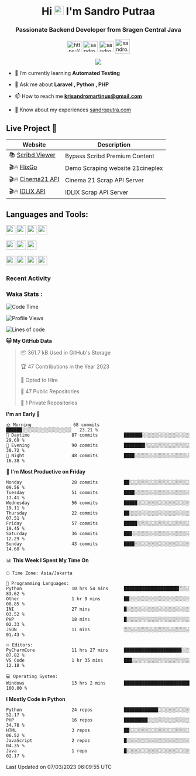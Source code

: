 

<h1 align="center">Hi <img src="https://media.giphy.com/media/hvRJCLFzcasrR4ia7z/giphy.gif" width="25px"> I'm Sandro Putraa</h1>
<h3 align="center">Passionate Backend Developer from Sragen Central Java</h3>

<p align="center">
    <a href="https://www.linkedin.com/in/sandro-putraa-34b80a19b/" target="blank"><img align="center" src="https://raw.githubusercontent.com/rahuldkjain/github-profile-readme-generator/master/src/images/icons/Social/linked-in-alt.svg" alt="https://www.linkedin.com/in/sandro-putraa-34b80a19b/" height="30" width="40" /></a>
    <a href="https://fb.com/sandro.putraaa" target="blank"><img align="center" src="https://raw.githubusercontent.com/rahuldkjain/github-profile-readme-generator/master/src/images/icons/Social/facebook.svg" alt="sandro.putraaa" height="30" width="40" /></a>
    <a href="https://instagram.com/sandro.putraa" target="blank"><img align="center" src="https://raw.githubusercontent.com/rahuldkjain/github-profile-readme-generator/master/src/images/icons/Social/instagram.svg" alt="sandro.putraa" height="30" width="40" /></a>
    <a href="https://wakatime.com/@sandrocods" target="blank"><img align="center" src="https://wakatime.com/static/img/wakatime-logo-text-vertical.png" alt="sandro.putraa" height="40" width="40" /></a>
   
</p>

<p align="center" style="p3">
<a href="https://github.com/antonkomarev/github-profile-views-counter">
    <img align="center"  src="https://komarev.com/ghpvc/?username=sandrocods&style=for-the-badge">
</a>

</p>



- 🌱 I’m currently learning **Automated Testing**

- 💬 Ask me about **Laravel , Python , PHP**

- 📫 How to reach me **krisandromartinus@gmail.com**

- 📄 Know about my experiences [sandroputra.com](https://sandroputra.com/)
 


## Live Project 🚀


| Website             | Description     |
| ----------------- | --- |
| 📚 [Scribd Viewer](http://sandroputraa.my.id/scribd/) | Bypass Scribd Premium Content |
| 🎬🔥 [FlixGo](https://testflsk.sandroputraa.com/) | Demo Scraping website 21cineplex  |
| 🎬🔥 [Cinema21 API](https://cinema-21-scrapper.vercel.app/) | Cinema 21 Scrap API Server |
| 🎬🔥 [IDLIX API](https://idlix-api.vercel.app/) | IDLIX Scrap API Server |



## Languages and Tools:

<img src="https://img.shields.io/badge/-Git-white?style=for-the-badge&logo=git" height="25" /></img>
<img src="https://img.shields.io/badge/-GitHub-white?style=for-the-badge&logo=github&logoColor=007ACC" height="25" /></img> <img src="https://img.shields.io/badge/-VS%20Code-white?style=for-the-badge&logo=visual-studio-code&logoColor=007ACC" height="25" /></img> <img src="https://img.shields.io/badge/-Pycharm-white?style=for-the-badge&logo=pycharm&logoColor=007ACC" height="25" /></img>

<img src="https://img.shields.io/badge/-Laravel-white?style=for-the-badge&logo=laravel&logoColor=007ACC" height="25" /></img>
<img src="https://img.shields.io/badge/-Flask-white?style=for-the-badge&logo=flask&logoColor=007ACC" height="25" /></img>
<img src="https://img.shields.io/badge/-Selenium-white?style=for-the-badge&logo=selenium&logoColor=007ACC" height="25" /></img>

<img src="https://img.shields.io/badge/-Python-white?style=for-the-badge&logo=python&logoColor=007ACC" height="25" /></img>
<img src="https://img.shields.io/badge/-Php-white?style=for-the-badge&logo=php&logoColor=007ACC" height="25" /></img>
<img src="https://img.shields.io/badge/-java-white?style=for-the-badge&logo=java&logoColor=007ACC" height="25" /></img>
<img src="https://img.shields.io/badge/-c++-white?style=for-the-badge&logo=c%2B%2B&logoColor=007ACC" height="25" /></img>



### Recent Activity
<!--START_SECTION:activity-->

<!--END_SECTION:activity-->

### Waka Stats :
<!--START_SECTION:waka-->
![Code Time](http://img.shields.io/badge/Code%20Time-545%20hrs%2021%20mins-blue)

![Profile Views](http://img.shields.io/badge/Profile%20Views-43-blue)

![Lines of code](https://img.shields.io/badge/From%20Hello%20World%20I%27ve%20Written-1.4%20million%20lines%20of%20code-blue)

**🐱 My GitHub Data** 

> 📦 361.7 kB Used in GitHub's Storage 
 > 
> 🏆 47 Contributions in the Year 2023
 > 
> 💼 Opted to Hire
 > 
> 📜 47 Public Repositories 
 > 
> 🔑 1 Private Repositories 
 > 
**I'm an Early 🐤** 

```text
🌞 Morning                68 commits          ██████░░░░░░░░░░░░░░░░░░░   23.21 % 
🌆 Daytime                87 commits          ███████░░░░░░░░░░░░░░░░░░   29.69 % 
🌃 Evening                90 commits          ████████░░░░░░░░░░░░░░░░░   30.72 % 
🌙 Night                  48 commits          ████░░░░░░░░░░░░░░░░░░░░░   16.38 % 
```
📅 **I'm Most Productive on Friday** 

```text
Monday                   28 commits          ██░░░░░░░░░░░░░░░░░░░░░░░   09.56 % 
Tuesday                  51 commits          ████░░░░░░░░░░░░░░░░░░░░░   17.41 % 
Wednesday                56 commits          █████░░░░░░░░░░░░░░░░░░░░   19.11 % 
Thursday                 22 commits          ██░░░░░░░░░░░░░░░░░░░░░░░   07.51 % 
Friday                   57 commits          █████░░░░░░░░░░░░░░░░░░░░   19.45 % 
Saturday                 36 commits          ███░░░░░░░░░░░░░░░░░░░░░░   12.29 % 
Sunday                   43 commits          ████░░░░░░░░░░░░░░░░░░░░░   14.68 % 
```


📊 **This Week I Spent My Time On** 

```text
🕑︎ Time Zone: Asia/Jakarta

💬 Programming Languages: 
Python                   10 hrs 54 mins      █████████████████████░░░░   83.62 % 
Other                    1 hr 9 mins         ██░░░░░░░░░░░░░░░░░░░░░░░   08.85 % 
INI                      27 mins             █░░░░░░░░░░░░░░░░░░░░░░░░   03.52 % 
PHP                      18 mins             █░░░░░░░░░░░░░░░░░░░░░░░░   02.33 % 
JSON                     11 mins             ░░░░░░░░░░░░░░░░░░░░░░░░░   01.43 % 

🔥 Editors: 
PyCharmCore              11 hrs 27 mins      ██████████████████████░░░   87.82 % 
VS Code                  1 hr 35 mins        ███░░░░░░░░░░░░░░░░░░░░░░   12.18 % 

💻 Operating System: 
Windows                  13 hrs 2 mins       █████████████████████████   100.00 % 
```

**I Mostly Code in Python** 

```text
Python                   24 repos            █████████████░░░░░░░░░░░░   52.17 % 
PHP                      16 repos            █████████░░░░░░░░░░░░░░░░   34.78 % 
HTML                     3 repos             ██░░░░░░░░░░░░░░░░░░░░░░░   06.52 % 
JavaScript               2 repos             █░░░░░░░░░░░░░░░░░░░░░░░░   04.35 % 
Java                     1 repo              █░░░░░░░░░░░░░░░░░░░░░░░░   02.17 % 
```




 Last Updated on 07/03/2023 06:09:55 UTC
<!--END_SECTION:waka-->
